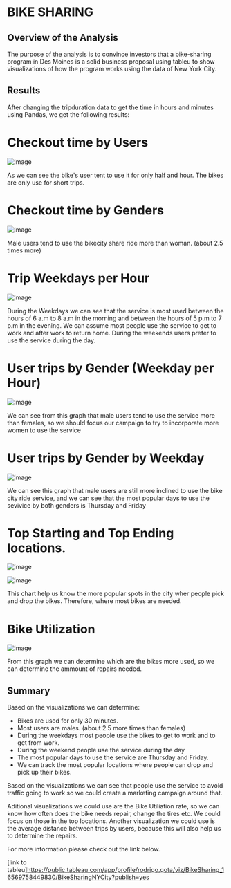 # BIKE SHARING

## Overview of the Analysis

The purpose of the analysis is to convince investors that a bike-sharing program in Des Moines is a solid business proposal using tableu to show visualizations of how the program works using the data of New York City.

## Results

After changing the tripduration data to get the time in hours and minutes using Pandas, we get the following results:

# Checkout time by Users 

![image](https://github.com/gotica462/bikesharing/blob/main/Images/Checkout%20Time%20by%20Users.png)

As we can see the bike's user tent to use it for only half and hour. The bikes are only use for short trips.

# Checkout time by Genders

![image](https://github.com/gotica462/bikesharing/blob/main/Images/Checkout%20Times%20by%20Gender.png)

Male users tend to use the bikecity share ride more than woman. (about 2.5 times more)

# Trip Weekdays per Hour

![image](https://github.com/gotica462/bikesharing/blob/main/Images/Trip%20Weekdays%20per%20Hour.png)

During the Weekdays we can see that the service is most used between the hours of 6 a.m to 8 a.m in the morning and between the hours of 5 p.m to 7 p.m in the evening. We can assume most people use the service to get to work and after work to return home. During the weekends users prefer to use the service during the day.

# User trips by Gender (Weekday per Hour)

![image](https://github.com/gotica462/bikesharing/blob/main/Images/Trips%20by%20Gender%20(Weekday%20per%20Hour).png)

We can see from this graph that male users tend to use the service more than females, so we should focus our campaign to try to incorporate more women to use the service

# User trips by Gender by Weekday

![image](https://github.com/gotica462/bikesharing/blob/main/Images/User%20Trips%20by%20Gender%20by%20Weekday.png)

We can see this graph that male users are still more inclined to use the bike city ride service, and we can see that the most popular days to use the sevivice by both genders is Thursday and Friday

# Top Starting and Top Ending locations.

![image](https://github.com/gotica462/bikesharing/blob/main/Images/Top%20Starting%20Locations.png)

![image](https://github.com/gotica462/bikesharing/blob/main/Images/Top%20Ending%20Locations.png)

This chart help us know the more popular spots in the city wher people pick and drop the bikes. Therefore, where most bikes are needed.

# Bike Utilization

![image](https://github.com/gotica462/bikesharing/blob/main/Images/Bike%20Utilization.png)

From this graph we can determine which are the bikes more used, so we can determine the ammount of repairs needed. 

## Summary

Based on the visualizations we can determine:

- Bikes are used for only 30 minutes. 
- Most users are males. (about 2.5 more times than females)
- During the weekdays most people use the bikes to get to work and to get from work. 
- During the weekend people use the service during the day
- The most popular days to use the service are Thursday and Friday.
- We can track the most popular locations where people can drop and pick up their bikes.

Based on the visualizations we can see that people use the service to avoid traffic going to work so we could create a marketing campaign around that.


Aditional visualizations we could use are the Bike Utiliation rate, so we can know how often does the bike needs repair, change the tires etc. We could focus on those in the top locations. 
Another visualization we could use is the average distance between trips by users, because this will also help us to determine the repairs. 

For more information please check out the link below.

[link to tableu]https://public.tableau.com/app/profile/rodrigo.gota/viz/BikeSharing_16569758449830/BikeSharingNYCity?publish=yes
